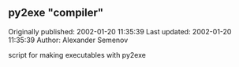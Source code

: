 ## py2exe "compiler"

Originally published: 2002-01-20 11:35:39
Last updated: 2002-01-20 11:35:39
Author: Alexander Semenov

script for making executables with py2exe